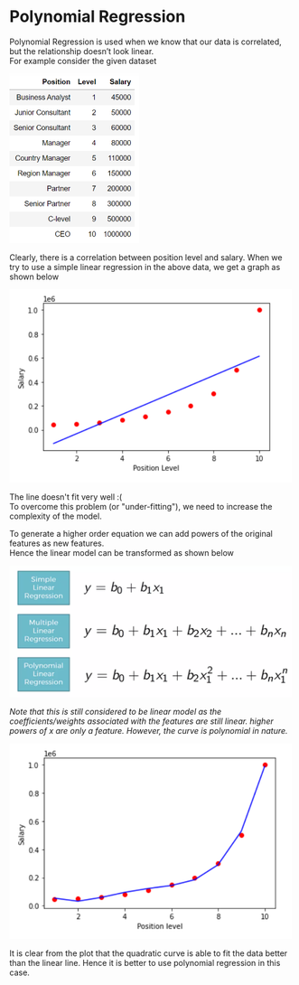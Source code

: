 # Polynomial Regression

Polynomial Regression is used when we know that our data is correlated, but the relationship doesn’t look linear.  
For example consider the given dataset 

<img src="/temp/plr2.png" alt="data" height="300">

Clearly, there is a correlation between position level and salary. When we try to use a simple linear regression in the above data, we get a graph as shown below  

<img src="/temp/plr3.png" alt="slr_graph" width="500">

The line doesn't fit very well :(  
To overcome this problem (or "under-fitting"), we need to increase the complexity of the model.

To generate a higher order equation we can add powers of the original features as new features.  
Hence the linear model can be transformed as shown below  

<img src="/temp/plr1.png" alt="plr_equation" width="500">  

*Note that this is still considered to be linear model as the coefficients/weights associated with the features are still linear. higher powers of x are only a feature. However, the curve is polynomial in nature.*  

<img src="/temp/plr4.png" alt="plr_graph" width="500"> 

It is clear from the plot that the quadratic curve is able to fit the data better than the linear line. Hence it is better to use polynomial regression in this case.
